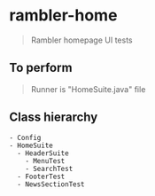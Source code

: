 # rambler-home
> Rambler homepage UI tests

## To perform
> Runner is "HomeSuite.java" file

## Сlass hierarchy
```
- Config
- HomeSuite
  - HeaderSuite
    - MenuTest
    - SearchTest
  - FooterTest
  - NewsSectionTest
```
